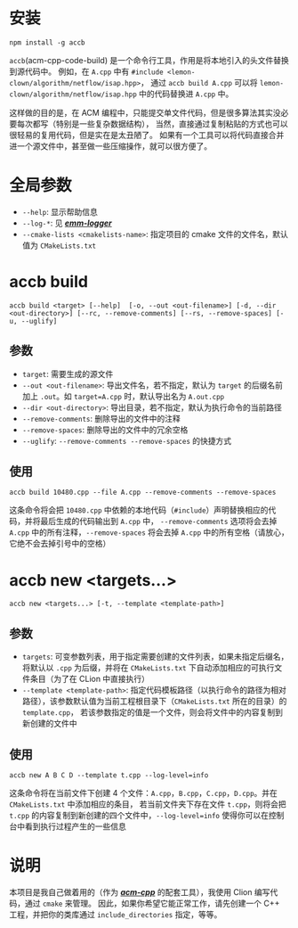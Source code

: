 # 安装
```
npm install -g accb
```


`accb`(acm-cpp-code-build) 是一个命令行工具，作用是将本地引入的头文件替换到源代码中。
例如，在 `A.cpp` 中有 `#include <lemon-clown/algorithm/netflow/isap.hpp>`，
通过 `accb build A.cpp` 可以将 `lemon-clown/algorithm/netflow/isap.hpp` 中的代码替换进 `A.cpp` 中。

这样做的目的是，在 ACM 编程中，只能提交单文件代码，但是很多算法其实没必要每次都写（特别是一些复杂数据结构），
当然，直接通过复制粘贴的方式也可以很轻易的复用代码，但是实在是太丑陋了。
如果有一个工具可以将代码直接合并进一个源文件中，甚至做一些压缩操作，就可以很方便了。


# 全局参数
* `--help`: 显示帮助信息
* `--log-*`: 见 ***[emm-logger](https://www.npmjs.com/package/emm-logger)***
* `--cmake-lists <cmakelists-name>`: 指定项目的 cmake 文件的文件名，默认值为 `CMakeLists.txt`


# accb build <target>
```
accb build <target> [--help]  [-o, --out <out-filename>] [-d, --dir <out-directory>] [--rc, --remove-comments] [--rs, --remove-spaces] [-u, --uglify]
```

## 参数
* `target`: 需要生成的源文件
* `--out <out-filename>`: 导出文件名，若不指定，默认为 `target` 的后缀名前加上 `.out`。如 `target=A.cpp` 时，默认导出名为 `A.out.cpp`
* `--dir <out-directory>`: 导出目录，若不指定，默认为执行命令的当前路径
* `--remove-comments`: 删除导出的文件中的注释
* `--remove-spaces`: 删除导出的文件中的冗余空格
* `--uglify`: `--remove-comments --remove-spaces` 的快捷方式


## 使用
```shell
accb build 10480.cpp --file A.cpp --remove-comments --remove-spaces
```
这条命令将会把 `10480.cpp` 中依赖的本地代码（`#include`）声明替换相应的代码，并将最后生成的代码输出到 `A.cpp` 中，
`--remove-comments` 选项将会去掉 `A.cpp` 中的所有注释，`--remove-spaces` 将会去掉 `A.cpp` 中的所有空格（请放心，它绝不会去掉引号中的空格）


# accb new <targets...>
```
accb new <targets...> [-t, --template <template-path>]
```

## 参数
* `targets`: 可变参数列表，用于指定需要创建的文件列表，如果未指定后缀名， 将默认以 `.cpp` 为后缀，并将在 `CMakeLists.txt` 下自动添加相应的可执行文件条目（为了在 CLion 中直接执行）
* `--template <template-path>`: 指定代码模板路径（以执行命令的路径为相对路径），该参数默认值为当前工程根目录下（`CMakeLists.txt` 所在的目录）的 `template.cpp`，
若该参数指定的值是一个文件，则会将文件中的内容复制到新创建的文件中

## 使用
```shell
accb new A B C D --template t.cpp --log-level=info
```
这条命令将在当前文件下创建 4 个文件：`A.cpp`，`B.cpp`，`C.cpp`，`D.cpp`。并在 `CMakeLists.txt` 中添加相应的条目，
若当前文件夹下存在文件 `t.cpp`，则将会把 `t.cpp` 的内容复制到新创建的四个文件中，`--log-level=info` 使得你可以在控制台中看到执行过程产生的一些信息


# 说明
本项目是我自己做着用的（作为 ***[acm-cpp](https://github.com/LittleClown/acm-cpp)*** 的配套工具），我使用 Clion 编写代码，通过 `cmake` 来管理。
因此，如果你希望它能正常工作，请先创建一个 C++ 工程，并把你的类库通过 `include_directories` 指定，等等。
